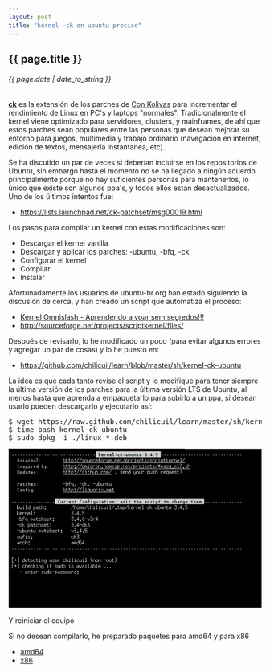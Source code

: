 ```yaml
---
layout: post
title: "kernel -ck en ubuntu precise"
---
```


## {{ page.title }}
###### {{ page.date | date_to_string }}

**[ck](http://ck-hack.blogspot.mx/)** es la extensión de los parches de [Con Kolivas](http://en.wikipedia.org/wiki/Con_Kolivas) para incrementar el rendimiento de Linux en PC's y laptops "normales". Tradicionalmente el kernel viene optimizado para servidores, clusters, y mainframes, de ahí que estos parches sean populares entre las personas que desean mejorar su entorno para juegos, multimedia y trabajo ordinario (navegación en internet, edición de textos, mensajería instantanea, etc).

Se ha discutido un par de veces si deberían incluirse en los repositorios de Ubuntu, sin embargo hasta el momento no se ha llegado a ningún acuerdo principalmente porque no hay suficientes personas para mantenerlos, lo único que existe son algunos ppa's, y todos ellos estan desactualizados. Uno de los últimos intentos fue:

- <https://lists.launchpad.net/ck-patchset/msg00019.html>

Los pasos para compilar un kernel con estas modificaciones son:

- Descargar el kernel vanilla
- Descargar y aplicar los parches: -ubuntu, -bfq, -ck
- Configurar el kernel
- Compilar
- Instalar

Afortunadamente los usuarios de ubuntu-br.org han estado siguiendo la discusión de cerca, y han creado un script que automatiza el proceso:

- [Kernel Omnislash - Aprendendo a voar sem segredos!!!](http://ubuntuforum-br.org/index.php/topic,29799.0.html)
- <http://sourceforge.net/projects/scriptkernel/files/>

Después de revisarlo, lo he modificado un poco (para evitar algunos errores y agregar un par de cosas) y lo he puesto en:

- <https://github.com/chilicuil/learn/blob/master/sh/kernel-ck-ubuntu>

La idea es que cada tanto revise el script y lo modifique para tener siempre la última versión de los parches para la última versión LTS de Ubuntu, al menos hasta que aprenda a empaquetarlo para subirlo a un ppa, si desean usarlo pueden descargarlo y ejecutarlo así:

<pre class="sh_sh">
$ wget https://raw.github.com/chilicuil/learn/master/sh/kernel-ck-ubuntu
$ time bash kernel-ck-ubuntu
$ sudo dpkg -i ./linux-*.deb
</pre>

[![alt text](/assets/img/59.png)](/assets/img/59.png)

Y reiniciar el equipo

Si no desean compilarlo, he preparado paquetes para amd64 y para x86

- [amd64](http://ubuntuone.com/0tFgExMBfl0ajtOAJkuZhM)
- [x86](http://ubuntuone.com/7gnOVHx5CaS1tH2aV8LTGb)

